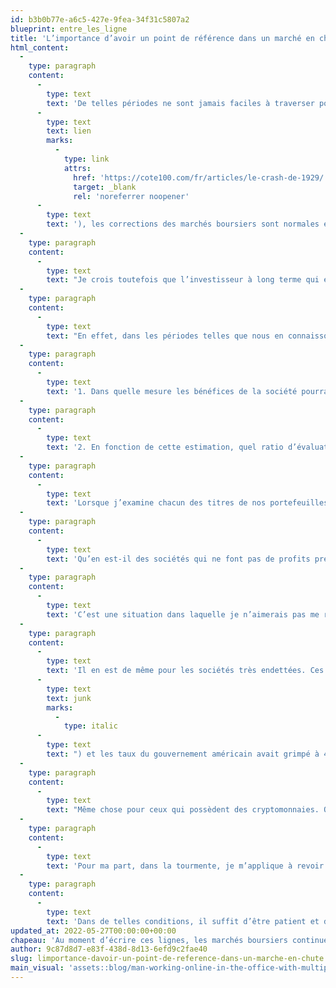 ```yaml
---
id: b3b0b77e-a6c5-427e-9fea-34f31c5807a2
blueprint: entre_les_ligne
title: 'L’importance d’avoir un point de référence dans un marché en chute'
html_content:
  -
    type: paragraph
    content:
      -
        type: text
        text: 'De telles périodes ne sont jamais faciles à traverser pour l’investisseur, même si, comme je l’ai écrit plus tôt ('
      -
        type: text
        text: lien
        marks:
          -
            type: link
            attrs:
              href: 'https://cote100.com/fr/articles/le-crash-de-1929/'
              target: _blank
              rel: 'noreferrer noopener'
      -
        type: text
        text: '), les corrections des marchés boursiers sont normales et récurrentes.'
  -
    type: paragraph
    content:
      -
        type: text
        text: "Je crois toutefois que l’investisseur à long terme qui épouse une philosophie d’investissement «\_valeur\_» possède un avantage de taille par rapport aux autres investisseurs, particulièrement les spéculateurs."
  -
    type: paragraph
    content:
      -
        type: text
        text: "En effet, dans les périodes telles que nous en connaissons aujourd’hui, il est rassurant de savoir qu’on a investi dans des entreprises solides, dont le modèle d’affaires a fait ses preuves, qui sont rentables et en bonne santé financière. Dans ces cas-là, on peut toujours tenter d’évaluer le risque à la baisse d’un titre que l’on détient en portefeuille en se posant deux questions\_:"
  -
    type: paragraph
    content:
      -
        type: text
        text: '1. Dans quelle mesure les bénéfices de la société pourraient-ils chuter? Il est probable qu’un ralentissement économique, voire une récession, se produise au cours des prochains mois. Quel pourrait en être l’impact sur les profits de la société?'
  -
    type: paragraph
    content:
      -
        type: text
        text: '2. En fonction de cette estimation, quel ratio d’évaluation les investisseurs seraient-ils prêts à payer pour le titre de cette société, en supposant un scénario pessimiste?'
  -
    type: paragraph
    content:
      -
        type: text
        text: 'Lorsque j’examine chacun des titres de nos portefeuilles sous gestion, je suis en mesure de me faire une bonne idée des réponses à ces deux questions. Un scénario très pessimiste pourrait se traduire par une baisse prolongée de la valeur de nos titres dans les prochains mois, mais je crois néanmoins qu’il y a un plancher limite à cette valeur.'
  -
    type: paragraph
    content:
      -
        type: text
        text: 'Qu’en est-il des sociétés qui ne font pas de profits présentement et qui continueront probablement de perdre de l’argent dans un futur prévisible? Dans un tel cas, il est difficile, voire impossible, d’estimer une valeur plancher. Le problème pour de nombreuses entreprises déficitaires est qu’elles auront vraisemblablement besoin de capital pour poursuivre leurs activités, alors même que le marché des capitaux se ferme de plus en plus.'
  -
    type: paragraph
    content:
      -
        type: text
        text: 'C’est une situation dans laquelle je n’aimerais pas me retrouver.'
  -
    type: paragraph
    content:
      -
        type: text
        text: 'Il en est de même pour les sociétés très endettées. Ces sociétés se retrouvent dans une situation où l’accès au capital-actions est soudainement très limité, alors que la nouvelle dette coûte soudainement beaucoup plus cher que par le passé. Par exemple, selon la Banque fédérale de St-Louis (St-Louis Fed), l’écart entre les taux sur les obligations de pacotille ('
      -
        type: text
        text: junk
        marks:
          -
            type: italic
      -
        type: text
        text: ") et les taux du gouvernement américain avait grimpé à 4,71 % le 16 mai dernier par rapport à seulement 3,27\_% le 5 avril et à 3,03\_% le 29 décembre 2021."
  -
    type: paragraph
    content:
      -
        type: text
        text: "Même chose pour ceux qui possèdent des cryptomonnaies. Quel point de référence devrait-on utiliser pour se faire une idée du risque de baisse du bitcoin ou autres cryptomonnaies? Selon moi, le gros problème en ce qui concerne ces «\_monnaies\_» est qu’il n’y a aucune façon de les évaluer objectivement."
  -
    type: paragraph
    content:
      -
        type: text
        text: 'Pour ma part, dans la tourmente, je m’applique à revoir chacun des titres que nous détenons en portefeuille. Et je me réconforte en confirmant que chacune de nos entreprises 1- est rentable; 2- possède un modèle d’affaires robuste et soutenable; 3- est en bonne santé financière (du moins, la grande majorité d’entre elles) et 4- que leur titre est raisonnablement évalué.'
  -
    type: paragraph
    content:
      -
        type: text
        text: 'Dans de telles conditions, il suffit d’être patient et de laisser la tempête passer.'
updated_at: 2022-05-27T00:00:00+00:00
chapeau: 'Au moment d’écrire ces lignes, les marchés boursiers continuent de dégringoler. Et contrairement à ce qu’on a vu depuis quelque temps, il semble que la pression à la baisse soit généralisée. Même les titres considérés comme très défensifs et relativement à l’abri des fortes baisses sont entraînés vers le bas, emportés par le tourbillon. Au cours des derniers jours, des titres comme Wal-Mart, Apple, Google ont corrigé.'
author: 9c87d8d7-e83f-438d-8d13-6efd9c2fae40
slug: limportance-davoir-un-point-de-reference-dans-un-marche-en-chute
main_visual: 'assets::blog/man-working-online-in-the-office-with-multiple-com-x4pabqm-scaled-1.jpg'
---
```

